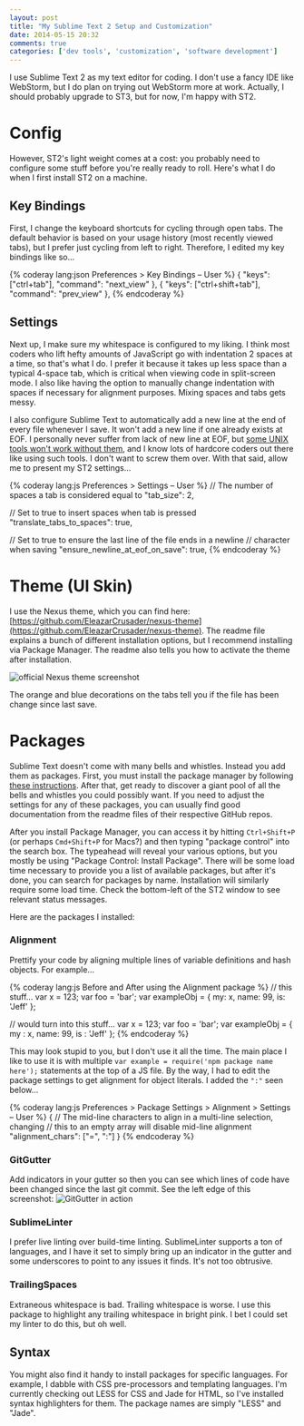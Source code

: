 ```yaml
---
layout: post
title: "My Sublime Text 2 Setup and Customization"
date: 2014-05-15 20:32
comments: true
categories: ['dev tools', 'customization', 'software development']
---
```


I use Sublime Text 2 as my text editor for coding. I don't use a fancy IDE like WebStorm, but I do plan on trying out WebStorm more at work. Actually, I should probably upgrade to ST3, but for now, I'm happy with ST2.

# Config

However, ST2's light weight comes at a cost: you probably need to configure some stuff before you're really ready to roll. Here's what I do when I first install ST2 on a machine.

## Key Bindings

First, I change the keyboard shortcuts for cycling through open tabs. The default behavior is based on your usage history (most recently viewed tabs), but I prefer just cycling from left to right. Therefore, I edited my key bindings like so...

{% coderay lang:json Preferences > Key Bindings – User %}
{ "keys": ["ctrl+tab"], "command": "next_view" },
{ "keys": ["ctrl+shift+tab"], "command": "prev_view" },
{% endcoderay %}

## Settings

Next up, I make sure my whitespace is configured to my liking. I think most coders who lift hefty amounts of JavaScript go with indentation 2 spaces at a time, so that's what I do. I prefer it because it takes up less space than a typical 4-space tab, which is critical when viewing code in split-screen mode. I also like having the option to manually change indentation with spaces if necessary for alignment purposes. Mixing spaces and tabs gets messy.

I also configure Sublime Text to automatically add a new line at the end of every file whenever I save. It won't add a new line if one already exists at EOF. I personally never suffer from lack of new line at EOF, but [some UNIX tools won't work without them](http://stackoverflow.com/questions/729692/why-should-files-end-with-a-newline), and I know lots of hardcore coders out there like using such tools. I don't want to screw them over. With that said, allow me to present my ST2 settings...

{% coderay lang:js Preferences > Settings – User %}
// The number of spaces a tab is considered equal to
  "tab_size": 2,

 // Set to true to insert spaces when tab is pressed
  "translate_tabs_to_spaces": true,

// Set to true to ensure the last line of the file ends in a newline
// character when saving
  "ensure_newline_at_eof_on_save": true,
{% endcoderay %}

# Theme (UI Skin)

I use the Nexus theme, which you can find here: [https://github.com/EleazarCrusader/nexus-theme](https://github.com/EleazarCrusader/nexus-theme). The readme file explains a bunch of different installation options, but I recommend installing via Package Manager. The readme also tells you how to activate the theme after installation.

![official Nexus theme screenshot](https://raw.githubusercontent.com/EleazarCrusader/nexus-theme/master/nexus-theme.png)

<p class="my-caption">The orange and blue decorations on the tabs tell you if the file has been change since last save.</p>

# Packages

Sublime Text doesn't come with many bells and whistles. Instead you add them as packages. First, you must install the package manager by following [these instructions](https://sublime.wbond.net/installation#st2). After that, get ready to discover a giant pool of all the bells and whistles you could possibly want. If you need to adjust the settings for any of these packages, you can usually find good documentation from the readme files of their respective GitHub repos.

After you install Package Manager, you can access it by hitting `Ctrl+Shift+P` (or perhaps `Cmd+Shift+P` for Macs?) and then typing "package control" into the search box. The typeahead will reveal your various options, but you mostly be using "Package Control: Install Package". There will be some load time necessary to provide you a list of available packages, but after it's done, you can search for packages by name. Installation will similarly require some load time. Check the bottom-left of the ST2 window to see relevant status messages.

Here are the packages I installed:

### Alignment
Prettify your code by aligning multiple lines of variable definitions and hash objects. For example...

{% coderay lang:js Before and After using the Alignment package %}
// this stuff...
var x = 123;
var foo = 'bar';
var exampleObj = {
  my: x,
  name: 99,
  is: 'Jeff'
};

// would turn into this stuff...
var x          = 123;
var foo        = 'bar';
var exampleObj = {
  my  : x,
  name: 99,
  is  : 'Jeff'
};
{% endcoderay %}

This may look stupid to you, but I don't use it all the time. The main place I like to use it is with multiple `var example = require('npm package name here');` statements at the top of a JS file. By the way, I had to edit the package settings to get alignment for object literals. I added the `":"` seen below...

{% coderay lang:js Preferences > Package Settings > Alignment > Settings – User %}
{
  // The mid-line characters to align in a multi-line selection, changing
  // this to an empty array will disable mid-line alignment
  "alignment_chars": ["=", ":"]
}
{% endcoderay %}

### GitGutter
Add indicators in your gutter so then you can see which lines of code have been changed since the last git commit. See the left edge of this screenshot:
![GitGutter in action](http://i.imgur.com/ur6FY.png)

### SublimeLinter
I prefer live linting over build-time linting. SublimeLinter supports a ton of languages, and I have it set to simply bring up an indicator in the gutter and some underscores to point to any issues it finds. It's not too obtrusive.

### TrailingSpaces
Extraneous whitespace is bad. Trailing whitespace is worse. I use this package to highlight any trailing whitespace in bright pink. I bet I could set my linter to do this, but oh well.

## Syntax

You might also find it handy to install packages for specific languages. For example, I dabble with CSS pre-processors and templating languages. I'm currently checking out LESS for CSS and Jade for HTML, so I've installed syntax highlighters for them. The package names are simply "LESS" and "Jade".
